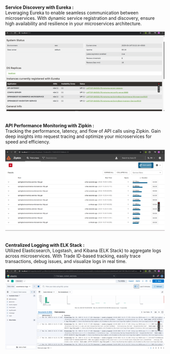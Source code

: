**Service Discovery with Eureka :**
<br>
Leveraging Eureka to enable seamless communication between microservices. With dynamic service registration and discovery, ensure high availability and resilience in your microservices architecture.
<br>
<br>
![alt text](https://github.com/Roshankumar0808/SpringBoot_MicroServices/blob/master/eureka_cloud.png)
<br>
<br>
<br>
**API Performance Monitoring with Zipkin :**
<br>
Tracking the performance, latency, and flow of API calls using Zipkin. Gain deep insights into request tracing and optimize your microservices for speed and efficiency.
<br>
<br>
![alt text](https://github.com/Roshankumar0808/SpringBoot_MicroServices/blob/master/zipkin_microservice.png)
<br>
<br>
<br>
**Centralized Logging with ELK Stack :**
<br>
Utilized Elasticsearch, Logstash, and Kibana (ELK Stack) to aggregate logs across microservices. With Trade ID-based tracking, easily trace transactions, debug issues, and visualize logs in real time.
<br>
<br>
![alt text](https://github.com/Roshankumar0808/SpringBoot_MicroServices/blob/master/kibana_logs.png)
<br>
<br>
<br>
